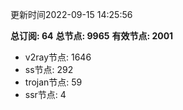 更新时间2022-09-15 14:25:56

**总订阅: 64**
**总节点: 9965**
**有效节点: 2001**
- v2ray节点: 1646
- ss节点: 292
- trojan节点: 59
- ssr节点: 4
